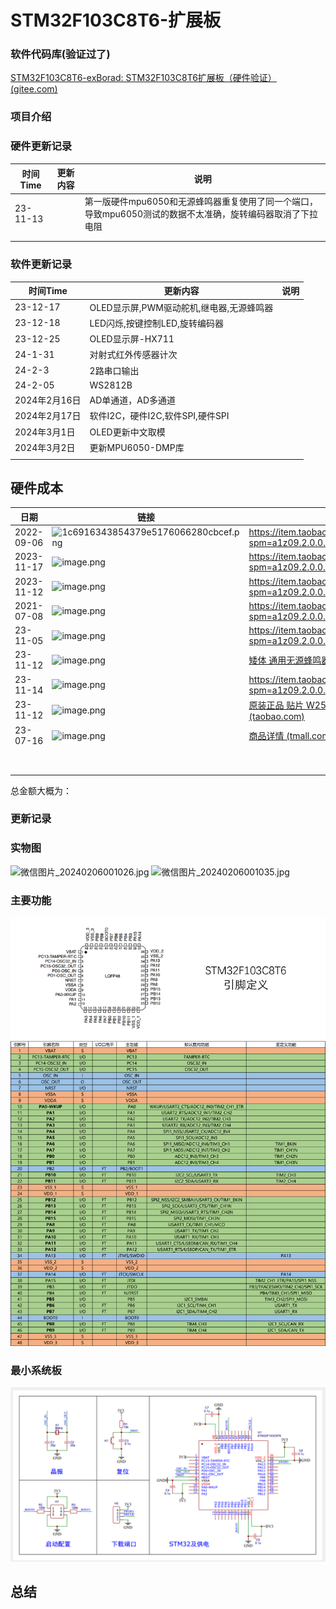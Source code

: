 # STM32F103C8T6-扩展板 

### 软件代码库(验证过了)

[STM32F103C8T6-exBorad: STM32F103C8T6扩展板（硬件验证） \(gitee.com\)](https://gitee.com/its-a-slap/STM32F103C8T6-exBorad)

###  项目介绍



### 硬件更新记录



| 时间Time | 更新内容 | 说明                                                         |
| -------- | -------- | ------------------------------------------------------------ |
| 23-11-13 |          | 第一版硬件mpu6050和无源蜂鸣器重复使用了同一个端口，导致mpu6050测试的数据不太准确，旋转编码器取消了下拉电阻 |
|          |          |                                                              |
|          |          |                                                              |





### 软件更新记录

| 时间Time      | 更新内容                                 | 说明 |
| ------------- | ---------------------------------------- | ---- |
| 23-12-17      | OLED显示屏,PWM驱动舵机,继电器,无源蜂鸣器 |      |
| 23-12-18      | LED闪烁,按键控制LED,旋转编码器           |      |
| 23-12-25      | OLED显示屏-HX711                         |      |
| 24-1-31       | 对射式红外传感器计次                     |      |
| 24-2-3        | 2路串口输出                              |      |
| 24-2-05       | WS2812B                                  |      |
| 2024年2月16日 | AD单通道，AD多通道                       |      |
| 2024年2月17日 | 软件I2C，硬件I2C,软件SPI,硬件SPI         |      |
| 2024年3月1日  | OLED更新中文取模                         |      |
| 2024年3月2日  | 更新MPU6050-DMP库                        |      |
|               |                                          |      |



## 硬件成本

| 日期       | 链接                                                         | 链接                                                         | 金额 |
| ---------- | ------------------------------------------------------------ | ------------------------------------------------------------ | ---- |
| 2022-09-06 | ![1c6916343854379e5176066280cbcef.png](//image.lceda.cn/pullimage/UQs1kzYUNvRW0AB8WWkw1v6gkHsFFu1u2NQXlfrL.png) | https://item.taobao.com/item.htm?spm=a1z09.2.0.0.76c72e8diCtTXZ&id=620064088112&_u=72teeq1c0983 | 9.2  |
| 2023-11-17 | ![image.png](//image.lceda.cn/pullimage/DNakS9YwtadYLVDg4vOApG2oPygryZEct913SZvm.png) | https://item.taobao.com/item.htm?spm=a1z09.2.0.0.76c72e8diCtTXZ&id=554291566489&_u=72teeq1ca1ab | 2.7  |
| 2023-11-12 | ![image.png](//image.lceda.cn/pullimage/FOpBZas3UewuF5VoDbC3Bs2XgdcrJXgLdpQqoSZF.png) | https://item.taobao.com/item.htm?spm=a1z09.2.0.0.76c72e8diCtTXZ&id=693325195287&_u=72teeq1c8c00 | 1.43 |
| 2021-07-08 | ![image.png](//image.lceda.cn/pullimage/wOJxGm7ESJmWd1vVDvF1a5IQr6dlGRvUMwvoMhkj.png) | https://item.taobao.com/item.htm?spm=a1z09.2.0.0.76c72e8diCtTXZ&id=562145367495&_u=72teeq1c09a1 | 12   |
| 23-11-05   | ![image.png](//image.lceda.cn/pullimage/yp6bRnLJnhFvGwmPc1VEUyEcEYMXgIQHne9IsGUg.png) | https://item.taobao.com/item.htm?spm=a1z09.2.0.0.76c72e8diCtTXZ&id=696015063073&_u=72teeq1cdc85 | 1.82 |
| 23-11-12   | ![image.png](//image.lceda.cn/pullimage/Mlzi2QdiKdPlE3vaxoCnHTkWbEKouuQgmFMSdpyI.png) | [矮体 通用无源蜂鸣器 电磁式 阻抗16欧 直流电阻16欧 (5个)-tmall.com天猫](https://detail.tmall.com/item.htm?_u=72teeq1ccd11&id=41297077381&spm=a1z09.2.0.0.76c72e8diCtTXZ) | 1.87 |
| 23-11-14   | ![image.png](//image.lceda.cn/pullimage/vrIjvaRi1z0mRkQJdWHrHFdNlm3Axy450l5P9iOn.png) | https://item.taobao.com/item.htm?spm=a1z09.2.0.0.76c72e8diCtTXZ&id=686018450822&_u=72teeq1c4583 | 1.25 |
| 23-11-12   | ![image.png](//image.lceda.cn/pullimage/CkPgw8vBKBK2Dt1jS2JH7ugaEr6p09pjh57C4GGr.png) | [原装正品 贴片 W25Q128JVSIQ SOIC-8 128Mbit FLASH存储器芯片-淘宝网 (taobao.com)](https://item.taobao.com/item.htm?spm=a1z09.2.0.0.76c72e8diCtTXZ&id=564591570051&_u=72teeq1c3a8c) | 3.93 |
| 23-07-16   | ![image.png](//image.lceda.cn/pullimage/DXfbW7fD9NmBg5CWIfRuRQ3vEKWuVO2HvZ4daQEG.png) | [商品详情 (tmall.com)](https://detail.tmall.com/item.htm?id=674326140215&spm=a1z09.2.0.0.76c72e8dJBSJ3T&_u=72teeq1c512d) | 7.68 |
|            |                                                              |                                                              |      |
|            |                                                              |                                                              |      |
|            |                                                              |                                                              |      |
|            |                                                              |                                                              |      |
|            |                                                              |                                                              |      |
|            |                                                              |                                                              |      |
|            |                                                              |                                                              |      |
|            |                                                              |                                                              |      |

总金额大概为：



###  更新记录

### 实物图

![微信图片_20240206001026.jpg](//image.lceda.cn/pullimage/lwR218CULsUjQsvqIeA2H0cHt9rW8jrnQwB6dZot.jpeg)
![微信图片_20240206001035.jpg](//image.lceda.cn/pullimage/4tp85QK3t7GoE75Nk5UuE4QLINrSi0kkYtiK2otI.jpeg)

###  主要功能

![图片](README.assets/图片.png)

### 最小系统板

![image-20240229115931711](README.assets/image-20240229115931711.png)

##  总结